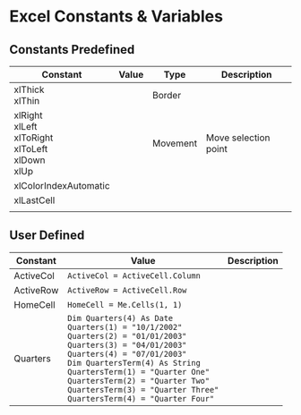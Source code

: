 # Excel Constants & Variables

## Constants Predefined

| Constant | Value | Type | Description |  
| --- | --- | --- | --- |   
| xlThick <BR> xlThin |  | Border |  |
| xlRight <br> xlLeft <br> xlToRight <br> xlToLeft <br> xlDown <br> xlUp |  | Movement | Move selection point |  
| xlColorIndexAutomatic |  |  |  |  
| xlLastCell |  |  |  |  
|  |  |  |  |  

## User Defined
| Constant | Value | Description |  
| ---- | ---- | ---- |  
| ActiveCol | ``ActiveCol = ActiveCell.Column`` |  |  
| ActiveRow | ``ActiveRow = ActiveCell.Row`` |  |  
| HomeCell | ``HomeCell = Me.Cells(1, 1)`` |  |  
| Quarters | `Dim Quarters(4) As Date` <BR>   `Quarters(1) = "10/1/2002"` <BR>   `Quarters(2) = "01/01/2003"` <BR>   `Quarters(3) = "04/01/2003"` <BR>   `Quarters(4) = "07/01/2003"` <BR> `Dim QuartersTerm(4) As String` <BR>   `QuartersTerm(1) = "Quarter One"` <BR>   `QuartersTerm(2) = "Quarter Two"` <BR>   `QuartersTerm(3) = "Quarter Three"` <BR>   `QuartersTerm(4) = "Quarter Four"` |  |  

